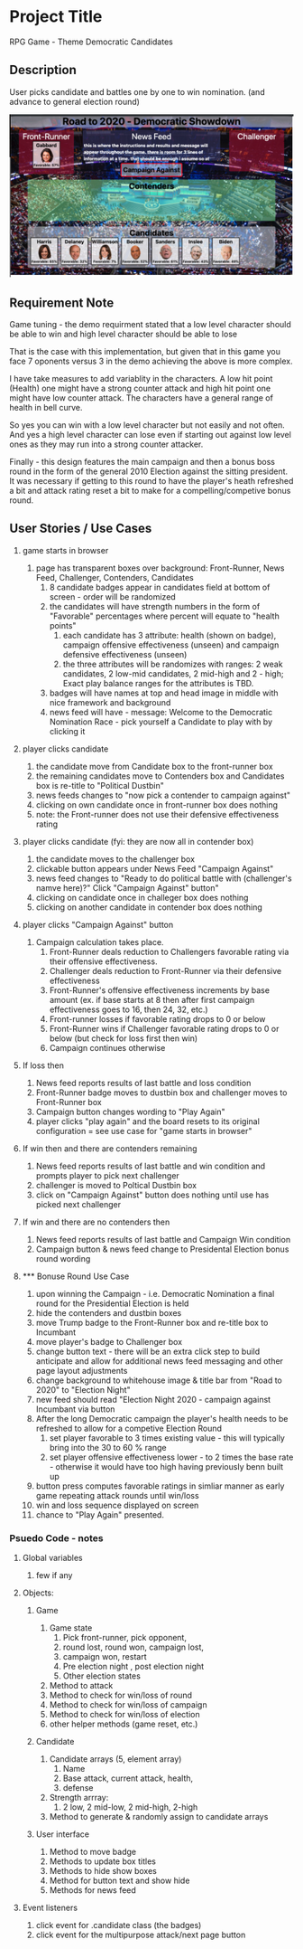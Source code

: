 # Project Title

RPG Game - Theme Democratic Candidates

## Description

User picks candidate and battles one by one to win nomination.
(and advance to general election round)

![Democratic Nomination](assets/images/wireframe.png)

## Requirement Note

Game tuning - the demo requirment stated that a low level character should
be able to win and high level character should be able to lose

That is the case with this implementation, but given that in this game you
face 7 oponents versus 3 in the demo achieving the above is more complex.

I have take measures to add variablity in the characters.  A low hit point (Health)
one might have a strong counter attack and high hit point one might have low counter attack.
The characters have a general range of health in bell curve.

So yes you can win with a low level character but not easily and not often.
And yes a high level character can lose even if starting out against low level ones as
they may run into a strong counter attacker.

Finally - this design features the main campaign and then a bonus boss round in the form
of the general 2010 Election against the sitting president. It was necessary if getting
to this round to have the player's heath refreshed a bit and attack rating reset a bit
to make for a compelling/competive bonus round.


## User Stories / Use Cases

1.  game starts in browser 
    1. page has transparent boxes over background:  Front-Runner, News Feed, Challenger, Contenders, Candidates
        1. 8 candidate badges appear in candidates field at bottom of screen - order will be randomized
        2. the candidates will have strength numbers in the form of "Favorable" percentages where percent will equate to "health points"
            1. each candidate has 3 attribute:  health (shown on badge), campaign offensive effectiveness (unseen) and campaign
              defensive effectiveness (unseen) 
            2. the three attributes will be randomizes with ranges:  2 weak candidates, 2 low-mid candidates, 2 mid-high and 2 - high;
              Exact play balance ranges for the attributes is TBD.
        3. badges will have names at top and head image in middle with nice framework and background
        5. news feed will have - message:  Welcome to the Democratic Nomination Race - pick yourself a Candidate to play with by clicking it

2. player clicks candidate
    1. the candidate move from Candidate box to the front-runner box
    2. the remaining candidates move to Contenders box and Candidates box is re-title to "Political Dustbin"
    3. news feeds changes to  "now pick a contender to campaign against"
    4. clicking on own candidate once in front-runner box does nothing
    5. note: the Front-runner does not use their defensive effectiveness rating

3. player clicks candidate (fyi: they are now all in contender box)
    1. the candidate moves to the challenger box
    2. clickable button appears under News Feed "Campaign Against"
    3. news feed changes to "Ready to do political battle with (challenger's namve here)?"  Click "Campaign Against" button"
    4. clicking on candidate once in challeger box does nothing
    4. clicking on another candidate in contender box does nothing

4. player clicks "Campaign Against" button
    1. Campaign calculation takes place.
        1.  Front-Runner deals reduction to Challengers favorable rating via their offensive effectiveness.
        2.  Challenger deals reduction to Front-Runner via their defensive effectiveness
        3.  Front-Runner's offensive effectiveness increments by base amount (ex. if base starts at 8 then after first campaign effectiveness goes to 16, then 24, 32, etc.)
        3.  Front-runner losses if favorable rating drops to 0 or below 
        4.  Front-Runner wins if Challenger favorable rating drops to 0 or below (but check for loss first then win)
        5.  Campaign continues otherwise

  2. If loss then
      1. News feed reports results of last battle and loss condition
      2. Front-Runner badge moves to dustbin box and challenger moves to Front-Runner box
      3. Campaign button changes wording to "Play Again"
      4. player clicks "play again" and the board resets to its original configuration = see use case for "game starts in browser"

  3. If win then and there are contenders remaining
      1. News feed reports results of last battle and win condition and prompts player to pick next challenger
      2. challenger is moved to Poltical Dustbin box
      2. click on "Campaign Against" button does nothing until use has picked next challenger

  4. If win and there are no contenders then 
      1. News feed reports results of last battle and Campaign Win condition 
      2. Campaign button & news feed change to Presidental Election bonus round wording

  5. *** Bonuse Round Use Case 
      1. upon winning the Campaign - i.e. Democratic Nomination a final round for the Presidential Election is held
      2. hide the contenders and dustbin boxes
      3. move Trump badge to the Front-Runner box and re-title box to Incumbant
      4. move player's badge to Challenger box
      5. change button text  - there will be an extra click step to build anticipate and allow for additional 
         news feed messaging and other page layout adjustments
      6. change background to whitehouse image & title bar from "Road to 2020" to "Election Night"
      7. new feed should read "Election Night 2020 - campaign against Incumbant via button
      8. After the long Democratic campaign the player's health needs to be refreshed to allow for a competive Election Round
          1. set player favorable to 3 times existing value - this will typically bring into the 30 to 60 % range
          2. set player offensive effectiveness lower - to 2 times the base rate - otherwise it would have too high having previously benn built up
      8. button press computes favorable ratings in simliar manner as early game repeating attack rounds until win/loss
      9. win and loss sequence displayed on screen
      10. chance to "Play Again" presented.

### Psuedo Code - notes

1. Global variables
    1. few if any
2. Objects:
    1. Game
        1. Game state
            1. Pick front-runner, pick opponent, 
            2. round lost, round won, campaign lost, 
            3. campaign won, restart 
            4. Pre election night , post election night 
            5. Other election states
        2. Method to attack 
        3. Method to check for win/loss of round
        4. Method to check for win/loss of campaign
        5. Method to check for win/loss of election
        6. other helper methods (game reset, etc.)

    2. Candidate 
        1. Candidate arrays (5, element array)
            1. Name
            2. Base attack, current attack, health,      
            3. defense
        2. Strength arrray: 
            1. 2 low, 2 mid-low, 2 mid-high, 2-high
        3. Method to generate & randomly assign to candidate arrays

    3. User interface 
        1. Method to move badge 
        2. Methods to update box titles
        3. Methods to hide show boxes
        4. Method for button text and show hide 
        5. Methods for news feed

3. Event listeners
    1. click event for .candidate class (the badges)
    2. click event for the multipurpose attack/next page button